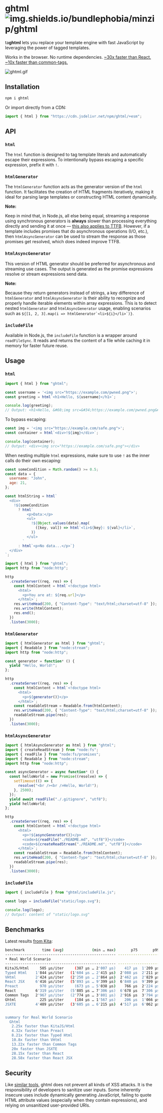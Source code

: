 # ghtml ![img.shields.io/bundlephobia/minzip/ghtml](https://img.shields.io/bundlephobia/minzip/ghtml)

ta**ghtml** lets you replace your template engine with fast JavaScript by leveraging the power of tagged templates.

Works in the browser. No runtime dependencies. [~30x faster than React. ~10x faster than common-tags.](#benchmarks)

![ghtml.gif](./ghtml.gif)

## Installation

```sh
npm i ghtml
```

Or import directly from a CDN:

```js
import { html } from "https://cdn.jsdelivr.net/npm/ghtml/+esm";
```

## API

### `html`

The `html` function is designed to tag template literals and automatically escape their expressions. To intentionally bypass escaping a specific expression, prefix it with `!`.

### `htmlGenerator`

The `htmlGenerator` function acts as the generator version of the `html` function. It facilitates the creation of HTML fragments iteratively, making it ideal for parsing large templates or constructing HTML content dynamically.

**Note:**

Keep in mind that, in Node.js, all else being equal, streaming a response using synchronous generators is **always** slower than processing everything directly and sending it at once — [this also applies to TTFB](https://github.com/mcollina/fastify-html/issues/11#issuecomment-2069385895). However, if a template includes promises that do asynchronous operations (I/O, etc.), then `htmlAsyncGenerator` can be used to stream the response as those promises get resolved, which does indeed improve TTFB.

### `htmlAsyncGenerator`

This version of HTML generator should be preferred for asynchronous and streaming use cases. The output is generated as the promise expressions resolve or stream expressions send data.

**Note:**

Because they return generators instead of strings, a key difference of `htmlGenerator` and `htmlAsyncGenerator` is their ability to recognize and properly handle iterable elements within array expressions. This is to detect nested `htmlGenerator` and `htmlAsyncGenerator` usage, enabling scenarios such as ``${[1, 2, 3].map(i => htmlGenerator`<li>${i}</li>`)}``.

### `includeFile`

Available in Node.js, the `includeFile` function is a wrapper around `readFileSync`. It reads and returns the content of a file while caching it in memory for faster future reuse.

## Usage

### `html`

```js
import { html } from "ghtml";

const username = '<img src="https://example.com/pwned.png">';
const greeting = html`<h1>Hello, ${username}</h1>`;

console.log(greeting);
// Output: <h1>Hello, &#60;img src=&#34;https://example.com/pwned.png&#34;&#62;</h1>
```

To bypass escaping:

```js
const img = '<img src="https://example.com/safe.png">';
const container = html`<div>!${img}</div>`;

console.log(container);
// Output: <div><img src="https://example.com/safe.png"></div>
```

When nesting multiple `html` expressions, make sure to use `!` as the inner calls do their own escaping:

```js
const someCondition = Math.random() >= 0.5;
const data = {
  username: "John",
  age: 21,
};

const htmlString = html`
  <div>
    !${someCondition
      ? html`
          <p>Data:</p>
          <ul>
            !${Object.values(data).map(
              ([key, val]) => html`<li>${key}: ${val}</li>`,
            )}
          </ul>
        `
      : html`<p>No data...</p>`}
  </div>
`;
```

```js
import { html } from "ghtml";
import http from "node:http";

http
  .createServer((req, res) => {
    const htmlContent = html`<!doctype html>
      <html>
        <p>You are at: ${req.url}</p>
      </html>`;
    res.writeHead(200, { "Content-Type": "text/html;charset=utf-8" });
    res.write(htmlContent);
    res.end();
  })
  .listen(3000);
```

### `htmlGenerator`

```js
import { htmlGenerator as html } from "ghtml";
import { Readable } from "node:stream";
import http from "node:http";

const generator = function* () {
  yield "Hello, World!";
};

http
  .createServer((req, res) => {
    const htmlContent = html`<!doctype html>
      <html>
        <p>${generator()}</p>
      </html>`;
    const readableStream = Readable.from(htmlContent);
    res.writeHead(200, { "Content-Type": "text/html;charset=utf-8" });
    readableStream.pipe(res);
  })
  .listen(3000);
```

### `htmlAsyncGenerator`

```js
import { htmlAsyncGenerator as html } from "ghtml";
import { createReadStream } from "node:fs";
import { readFile } from "node:fs/promises";
import { Readable } from "node:stream";
import http from "node:http";

const asyncGenerator = async function* () {
  const helloWorld = new Promise((resolve) => {
    setTimeout(() => {
      resolve("<br /><br />Hello, World!");
    }, 2500);
  });
  yield await readFile("./.gitignore", "utf8");
  yield helloWorld;
};

http
  .createServer((req, res) => {
    const htmlContent = html`<!doctype html>
      <html>
        <p>!${asyncGenerator()}</p>
        <code>${readFile("./README.md", "utf8")}</code>
        <code>${createReadStream("./README.md", "utf8")}</code>
      </html>`;
    const readableStream = Readable.from(htmlContent);
    res.writeHead(200, { "Content-Type": "text/html;charset=utf-8" });
    readableStream.pipe(res);
  })
  .listen(3000);
```

### `includeFile`

```js
import { includeFile } from "ghtml/includeFile.js";

const logo = includeFile("static/logo.svg");

console.log(logo);
// Output: content of "static/logo.svg"
```

## Benchmarks

Latest results [from Kita](https://github.com/kitajs/html/tree/1464b632c7ae59086acdfe4debbc0f055ea41e62/benchmarks):

```sh
benchmark        time (avg)             (min … max)       p75       p99      p999
--------------------------------------------------- -----------------------------
• Real World Scenario
--------------------------------------------------- -----------------------------
KitaJS/Html     505 µs/iter     (387 µs … 2'007 µs)    417 µs  1'209 µs  1'857 µs
Typed Html    1'844 µs/iter   (1'604 µs … 2'415 µs)  2'088 µs  2'211 µs  2'415 µs
VHtml         2'424 µs/iter   (2'250 µs … 2'864 µs)  2'462 µs  2'829 µs  2'864 µs
React JSX     6'416 µs/iter   (5'893 µs … 9'399 µs)  6'840 µs  9'399 µs  9'399 µs
Preact          970 µs/iter     (673 µs … 5'038 µs)    766 µs  2'224 µs  5'038 µs
React         6'319 µs/iter   (5'885 µs … 7'306 µs)  6'678 µs  7'306 µs  7'306 µs
Common Tags   2'967 µs/iter   (2'774 µs … 3'801 µs)  2'916 µs  3'794 µs  3'801 µs
Ghtml           225 µs/iter     (184 µs … 1'567 µs)    206 µs  1'066 µs  1'450 µs
JSXTE         4'489 µs/iter   (3'605 µs … 6'215 µs)  4'517 µs  6'062 µs  6'215 µs


summary for Real World Scenario
  Ghtml
   2.25x faster than KitaJS/Html
   4.32x faster than Preact
   8.21x faster than Typed Html
   10.8x faster than VHtml
   13.22x faster than Common Tags
   20x faster than JSXTE
   28.15x faster than React
   28.58x faster than React JSX
```

## Security

Like [similar tools](https://handlebarsjs.com/guide/#html-escaping), ghtml does not prevent all kinds of XSS attacks. It is the responsibility of developers to sanitize user inputs. Some inherently insecure uses include dynamically generating JavaScript, failing to quote HTML attribute values (especially when they contain expressions), and relying on unsanitized user-provided URIs.
